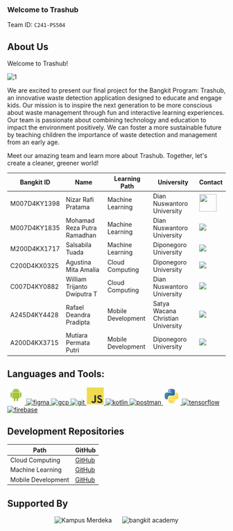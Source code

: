 ### Welcome to Trashub
Team ID: `C241-PS504`

## About Us

Welcome to Trashub!

![1](https://github.com/TrashubCapstone/.github/assets/92130465/96fc5f60-910a-4a8f-8a72-7c05437e227f)

We are excited to present our final project for the Bangkit Program: Trashub, an innovative waste detection application designed to educate and engage kids. Our mission is to inspire the next generation to be more conscious about waste management through fun and interactive learning experiences. Our team is passionate about combining technology and education to impact the environment positively. We can foster a more sustainable future by teaching children the importance of waste detection and management from an early age.

Meet our amazing team and learn more about Trashub. Together, let's create a cleaner, greener world!

| Bangkit ID | Name | Learning Path | University | Contact |
| ----- | ----- | ----- | ----- | ----- |
| M007D4KY1398 | Nizar Rafi Pratama | Machine Learning | Dian Nuswantoro University | <a href="https://www.linkedin.com/in/nizarrafipratama/"><img src="https://www.vectorlogo.zone/logos/linkedin/linkedin-tile.svg" width="40" height="40"/></a> |
| M007D4KY1835 | Mohamad Reza Putra Ramadhan | Machine Learning | Dian Nuswantoro University | <a href="https://www.linkedin.com/in/veliciavv/"><img src="https://www.vectorlogo.zone/logos/linkedin/linkedin-tile.svg" /></a> |
| M200D4KX1717 | Salsabila Tuada  | Machine Learning | Diponegoro University | <a href="https://www.linkedin.com/in/salsabila-tuada-151802228/"><img src="https://www.vectorlogo.zone/logos/linkedin/linkedin-tile.svg" /></a> |
| C200D4KX0325 |  Agustina Mita Amalia | Cloud Computing | Diponegoro University | <a href="https://www.linkedin.com/in/agustina-mita-amalia-97a5232a3/"><img src="https://www.vectorlogo.zone/logos/linkedin/linkedin-tile.svg" /></a> |
| C007D4KY0882 | William Trijanto Dwiputra T | Cloud Computing | Dian Nuswantoro University | <a href="https://www.linkedin.com/in/williamtrijantodt/"><img src="https://www.vectorlogo.zone/logos/linkedin/linkedin-tile.svg" /></a> |
| A245D4KY4428 | Rafael Deandra Pradipta | Mobile Development | Satya Wacana Christian University | <a href="https://www.linkedin.com/in/rafael-deandra/"><img src="https://www.vectorlogo.zone/logos/linkedin/linkedin-tile.svg" /></a> |
| A200D4KX3715 | Mutiara Permata Putri | Mobile Development | Diponegoro University | <a href="https://www.linkedin.com/in/mutiara-permata-08bb962b4/"><img src="https://www.vectorlogo.zone/logos/linkedin/linkedin-tile.svg" /></a> |

## Languages and Tools:
<div align="center">
<p align="left">
  <a href="https://developer.android.com" target="_blank" rel="noreferrer">
    <img src="https://raw.githubusercontent.com/devicons/devicon/master/icons/android/android-original-wordmark.svg" alt="android" width="40" height="40"/>
  </a>
  <a href="https://www.figma.com/" target="_blank" rel="noreferrer">
    <img src="https://www.vectorlogo.zone/logos/figma/figma-icon.svg" alt="figma" width="40" height="40"/>
  </a>
  <a href="https://cloud.google.com" target="_blank" rel="noreferrer">
    <img src="https://www.vectorlogo.zone/logos/google_cloud/google_cloud-icon.svg" alt="gcp" width="40" height="40"/>
  </a>
  <a href="https://git-scm.com/" target="_blank" rel="noreferrer">
    <img src="https://www.vectorlogo.zone/logos/git-scm/git-scm-icon.svg" alt="git" width="40" height="40"/>
  </a>
  <a href="https://developer.mozilla.org/en-US/docs/Web/JavaScript" target="_blank" rel="noreferrer">
    <img src="https://raw.githubusercontent.com/devicons/devicon/master/icons/javascript/javascript-original.svg" alt="javascript" width="40" height="40"/>
  </a>
  <a href="https://kotlinlang.org" target="_blank" rel="noreferrer">
    <img src="https://www.vectorlogo.zone/logos/kotlinlang/kotlinlang-icon.svg" alt="kotlin" width="40" height="40"/>
  </a>
  <a href="https://postman.com" target="_blank" rel="noreferrer">
    <img src="https://www.vectorlogo.zone/logos/getpostman/getpostman-icon.svg" alt="postman" width="40" height="40"/>
  </a>
  <a href="https://www.python.org" target="_blank" rel="noreferrer">
    <img src="https://raw.githubusercontent.com/devicons/devicon/master/icons/python/python-original.svg" alt="python" width="40" height="40"/>
  </a>
  <a href="https://www.tensorflow.org" target="_blank" rel="noreferrer">
    <img src="https://www.vectorlogo.zone/logos/tensorflow/tensorflow-icon.svg" alt="tensorflow" width="40" height="40"/>
  </a>
  <a href="https://firebase.google.com/docs/firestore" target="_blank" rel="noreferrer">
    <img src="https://www.vectorlogo.zone/logos/firebase/firebase-icon.svg" alt="firebase" width="40" height="40"/>
  </a>
</p>
</div>

## Development Repositories
| Path | GitHub |
|----------|----------|
| Cloud Computing  | [GitHub](https://github.com/TrashubCapstone/CC-backend)  |
| Machine Learning  | [GitHub](https://github.com/TrashubCapstone/ML)  |
| Mobile Development  | [GitHub](https://github.com/TrashubCapstone/MD)  |


## Supported By 
<div align="center">
  <img src="https://github.com/Compassion-ly/.github/assets/40346034/0576faf2-6c25-4989-b8f4-dc981f6067fd" height="80" alt="Kampus Merdeka" style="margin-right:20px;"/>
  <img src="https://storage.googleapis.com/kampusmerdeka_kemdikbud_go_id/mitra/mitra_af66db2e-0997-4f52-9cc0-a14412eeeab9.png" height="80" alt="bangkit academy" style="margin-right:left0px;"/>
</div>
